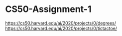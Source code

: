 # CS50-Assignment-1
https://cs50.harvard.edu/ai/2020/projects/0/degrees/
https://cs50.harvard.edu/ai/2020/projects/0/tictactoe/
